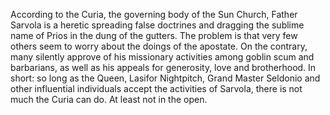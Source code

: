 According to the Curia, the governing body of the Sun Church, Father Sarvola is a heretic spreading false doctrines and dragging the sublime name of Prios in the dung of the gutters. The problem is that very few others seem to worry about the doings of the apostate. 
On the contrary, many silently approve of his missionary activities among goblin scum and barbarians, as well as his appeals for generosity, love and brotherhood. In short: so long as the Queen, Lasifor Nightpitch, Grand Master Seldonio and other influential individuals accept the activities of Sarvola, there is not much the Curia can do. At least not in the open.